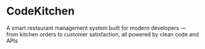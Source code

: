 # CodeKitchen
A smart restaurant management system built for modern developers — from kitchen orders to customer satisfaction, all powered by clean code and APIs
